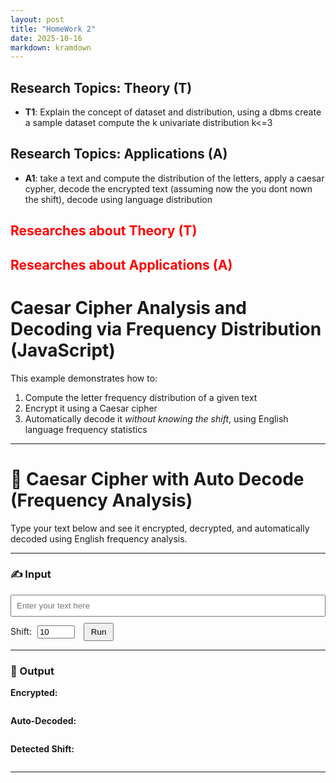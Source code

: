 ```yaml
---
layout: post
title: "HomeWork 2"
date: 2025-10-16
markdown: kramdown
---
```





## Research Topics: Theory (T)

- **T1**: Explain the concept of dataset and distribution, using a dbms create a sample dataset compute the k univariate distribution k<=3

## Research Topics: Applications (A)
- **A1**: take a text and compute the distribution of the letters, apply a caesar cypher, decode the encrypted text (assuming now the you dont nown the shift), decode using language distribution 

## <span style="color:red">Researches about Theory (T)</span>

## <span style="color:red">Researches about Applications (A)</span>
# Caesar Cipher Analysis and Decoding via Frequency Distribution (JavaScript)

This example demonstrates how to:
1. Compute the letter frequency distribution of a given text  
2. Encrypt it using a Caesar cipher  
3. Automatically decode it *without knowing the shift*, using English language frequency statistics

---

# 🔐 Caesar Cipher with Auto Decode (Frequency Analysis)

Type your text below and see it encrypted, decrypted, and automatically decoded using English frequency analysis.

---

### ✍️ Input

<input id="textInput" type="text" placeholder="Enter your text here" style="width: 100%; padding: 8px; margin-bottom: 10px;">
<label for="shiftInput">Shift:</label>
<input id="shiftInput" type="number" value="10" min="0" max="25" style="width: 60px; margin-left: 5px;">
<button onclick="runCipher()" style="margin-left: 10px; padding: 5px 10px;">Run</button>

---

### 🔢 Output

**Encrypted:**  
<pre id="encryptedText"></pre>

**Auto-Decoded:**  
<pre id="decodedText"></pre>

**Detected Shift:**  
<pre id="detectedShift"></pre>

---

<script>
// Frequency of letters in English language (approximate)
const englishFreq = {
  a: 0.08167, b: 0.01492, c: 0.02782, d: 0.04253, e: 0.12702,
  f: 0.02228, g: 0.02015, h: 0.06094, i: 0.06966, j: 0.00153,
  k: 0.00772, l: 0.04025, m: 0.02406, n: 0.06749, o: 0.07507,
  p: 0.01929, q: 0.00095, r: 0.05987, s: 0.06327, t: 0.09056,
  u: 0.02758, v: 0.00978, w: 0.02360, x: 0.00150, y: 0.01974,
  z: 0.00074
};

// Compute frequency of letters in a given text
function letterFrequency(text) {
  const freq = {};
  let total = 0;
  for (const char of text.toLowerCase()) {
    if (/[a-z]/.test(char)) {
      freq[char] = (freq[char] || 0) + 1;
      total++;
    }
  }
  for (const c in freq) freq[c] /= total;
  return freq;
}

// Apply Caesar cipher with given shift
function caesarEncrypt(text, shift) {
  return text.replace(/[a-z]/gi, c => {
    const base = c === c.toUpperCase() ? 65 : 97;
    return String.fromCharCode((c.charCodeAt(0) - base + shift) % 26 + base);
  });
}

// Caesar decrypt with given shift
function caesarDecrypt(text, shift) {
  return caesarEncrypt(text, 26 - shift);
}

// Score text frequency against English using Chi-squared test
function chiSquaredScore(text) {
  const freq = letterFrequency(text);
  let score = 0;
  for (const letter in englishFreq) {
    const observed = freq[letter] || 0;
    const expected = englishFreq[letter];
    score += Math.pow(observed - expected, 2) / expected;
  }
  return score;
}

// Auto-decode Caesar cipher using frequency analysis
function caesarAutoDecode(ciphertext) {
  let bestShift = 0;
  let lowestScore = Infinity;
  for (let shift = 0; shift < 26; shift++) {
    const decrypted = caesarDecrypt(ciphertext, shift);
    const score = chiSquaredScore(decrypted);
    if (score < lowestScore) {
      lowestScore = score;
      bestShift = shift;
    }
  }
  return {
    shift: bestShift,
    plaintext: caesarDecrypt(ciphertext, bestShift)
  };
}

// Main UI logic
function runCipher() {
  const text = document.getElementById('textInput').value;
  const shift = parseInt(document.getElementById('shiftInput').value) || 0;
  const encrypted = caesarEncrypt(text, shift);
  const decoded = caesarAutoDecode(encrypted);

  document.getElementById('encryptedText').textContent = encrypted;
  document.getElementById('decodedText').textContent = decoded.plaintext;
  document.getElementById('detectedShift').textContent = decoded.shift;
}
</script>
